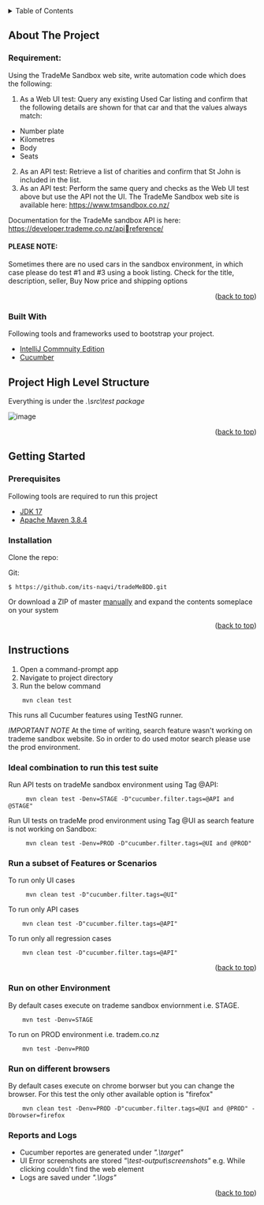 <!-- TABLE OF CONTENTS -->
<details>
  <summary>Table of Contents</summary>
  <ol>
    <li>
      <a href="#about-the-project">About The Project</a>
      <ul>
        <li><a href="#Requirement">Requirement</a></li>
        <li><a href="#Built-With">Built With</a></li>
      </ul>
    </li>
    <li>
      <a href="#getting-started">Getting Started</a>
      <ul>
        <li><a href="#prerequisites">Prerequisites</a></li>
        <li><a href="#installation">Installation</a></li>
      </ul>
    </li>
    <li>
      <a href="#Instructions">Instructions</a>
      <ul>
        <li><a href="#Ideal-combination-to-run-this-test-suite">Ideal combination to run this test suite</a></li>
        <li><a href="#Run-a-subset-of-Features-or-Scenarios">Run a subset of Features or Scenarios</a></li>
        <li><a href="#Run-on-other-Environment">Run on other Environment</a></li>
        <li><a href="#Run-on-different-browsers">Run on different browsers</a></li>
        <li><a href="#Reports-and-Logs">Reports and Logs</a></li>
      </ul>
    </li>
  </ol>
</details>



<!-- ABOUT THE PROJECT -->
## About The Project

### Requirement:
Using the TradeMe Sandbox web site, write automation code which does the following:

1. As a Web UI test: Query any existing Used Car listing and confirm that the following details 
are shown for that car and that the values always match:
* Number plate
* Kilometres
* Body
* Seats
2. As an API test: Retrieve a list of charities and confirm that St John is included in the list.
3. As an API test: Perform the same query and checks as the Web UI test above but use the 
API not the UI.
The TradeMe Sandbox web site is available here: https://www.tmsandbox.co.nz/

Documentation for the TradeMe sandbox API is here: https://developer.trademe.co.nz/apireference/

#### PLEASE NOTE:
Sometimes there are no used cars in the sandbox environment, in which case please 
do test #1 and #3 using a book listing. Check for the title, description, seller, Buy Now price and
shipping options

<p align="right">(<a href="#top">back to top</a>)</p>



### Built With

Following tools and frameworks used to bootstrap your project. 

* [IntelliJ Commnuity Edition](https://www.jetbrains.com/idea/download/#section=windows/)
* [Cucumber](https://cucumber.io//)

## Project High Level Structure
Everything is under the *.\src\test package*

![image](https://user-images.githubusercontent.com/96668683/148872977-175ed615-8226-4278-9247-3607b98d6621.png)


<p align="right">(<a href="#top">back to top</a>)</p>



<!-- GETTING STARTED -->
## Getting Started

### Prerequisites

Following tools are required to run this project
* [JDK 17](https://www.oracle.com/java/technologies/downloads/#jdk17-windows/)
* [Apache Maven 3.8.4](https://maven.apache.org/download.cgi/)


### Installation

Clone the repo:

Git:
```
$ https://github.com/its-naqvi/tradeMeBDD.git
```

Or download a ZIP of master [manually](https://github.com/its-naqvi/tradeMeBDD/archive/refs/heads/master.zip) and expand the contents someplace on your system

<p align="right">(<a href="#top">back to top</a>)</p>

## Instructions

1. Open a command-prompt app
2. Navigate to project directory
3. Run the below command
```
    mvn clean test
```
This runs all Cucumber features using TestNG runner.

*IMPORTANT NOTE*
At the time of writing, search feature wasn't working on trademe sandbox website. So in order to do used motor search please use the prod environment. 

### Ideal combination to run this test suite
Run API tests on tradeMe sandbox environment using Tag @API:
```
     mvn clean test -Denv=STAGE -D"cucumber.filter.tags=@API and @STAGE"
```

Run UI tests on tradeMe prod environment using Tag @UI as search feature is not working on Sandbox:
```
     mvn clean test -Denv=PROD -D"cucumber.filter.tags=@UI and @PROD"
```

### Run a subset of Features or Scenarios

To run only UI cases
```
     mvn clean test -D"cucumber.filter.tags=@UI"
```
To run only API cases
```
    mvn clean test -D"cucumber.filter.tags=@API"
```
To run only all regression cases
```
    mvn clean test -D"cucumber.filter.tags=@API"
```

<p align="right">(<a href="#top">back to top</a>)</p>

### Run on other Environment
By default cases execute on trademe sandbox enviornment i.e. STAGE.
```
    mvn test -Denv=STAGE
```
To run on PROD environment i.e. tradem.co.nz
```
    mvn test -Denv=PROD
```

### Run on different browsers
By default cases execute on chrome borwser but you can change the browser. For this test the only other available option is "firefox"
```
    mvn clean test -Denv=PROD -D"cucumber.filter.tags=@UI and @PROD" -Dbrowser=firefox
```

### Reports and Logs
* Cucumber reportes are generated under *".\target"*
* UI Error screenshots are stored *"\test-output\screenshots"* e.g. While clicking couldn't find the web element
* Logs are saved under *".\logs"*


<p align="right">(<a href="#top">back to top</a>)</p>
